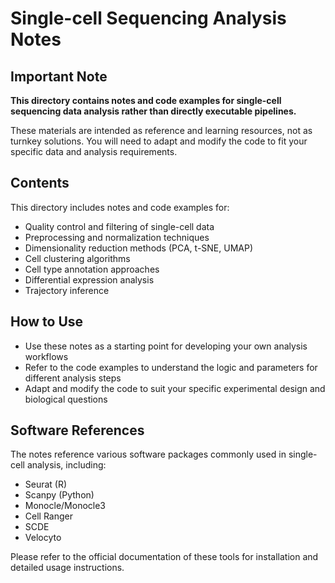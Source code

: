 # Single-cell Sequencing Analysis Notes

## Important Note
**This directory contains notes and code examples for single-cell sequencing data analysis rather than directly executable pipelines.** 

These materials are intended as reference and learning resources, not as turnkey solutions. You will need to adapt and modify the code to fit your specific data and analysis requirements.

## Contents
This directory includes notes and code examples for:
- Quality control and filtering of single-cell data
- Preprocessing and normalization techniques
- Dimensionality reduction methods (PCA, t-SNE, UMAP)
- Cell clustering algorithms
- Cell type annotation approaches
- Differential expression analysis
- Trajectory inference

## How to Use
- Use these notes as a starting point for developing your own analysis workflows
- Refer to the code examples to understand the logic and parameters for different analysis steps
- Adapt and modify the code to suit your specific experimental design and biological questions

## Software References
The notes reference various software packages commonly used in single-cell analysis, including:
- Seurat (R)
- Scanpy (Python)
- Monocle/Monocle3
- Cell Ranger
- SCDE
- Velocyto

Please refer to the official documentation of these tools for installation and detailed usage instructions.
